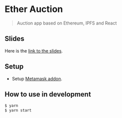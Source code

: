# Ether Auction

> Auction app based on Ethereum, IPFS and React

## Slides

Here is the [link to the slides](https://docs.google.com/presentation/d/1xIQnX_oTiSEOgbUxta0uJiOcrnMA212p8mZl2_NLMtA/edit?usp=sharing).


## Setup

- Setup [Metamask addon](https://metamask.io/).

## How to use in development

```sh
$ yarn
$ yarn start
```
